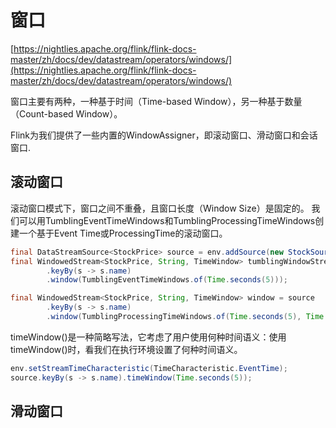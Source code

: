 
# 窗口

[https://nightlies.apache.org/flink/flink-docs-master/zh/docs/dev/datastream/operators/windows/](https://nightlies.apache.org/flink/flink-docs-master/zh/docs/dev/datastream/operators/windows/)

窗口主要有两种，一种基于时间（Time-based Window），另一种基于数量（Count-based Window）。

Flink为我们提供了一些内置的WindowAssigner，即滚动窗口、滑动窗口和会话窗口.

## 滚动窗口

滚动窗口模式下，窗口之间不重叠，且窗口长度（Window Size）是固定的。
我们可以用TumblingEventTimeWindows和TumblingProcessingTimeWindows创建一个基于Event Time或ProcessingTime的滚动窗口。

```java
final DataStreamSource<StockPrice> source = env.addSource(new StockSource());
final WindowedStream<StockPrice, String, TimeWindow> tumblingWindowStream = source
        .keyBy(s -> s.name)
        .window(TumblingEventTimeWindows.of(Time.seconds(5)));

final WindowedStream<StockPrice, String, TimeWindow> window = source
        .keyBy(s -> s.name)
        .window(TumblingProcessingTimeWindows.of(Time.seconds(5), Time.seconds(10)));
```

timeWindow()是一种简略写法，它考虑了用户使用何种时间语义：使用timeWindow()时，看我们在执行环境设置了何种时间语义。

```java
env.setStreamTimeCharacteristic(TimeCharacteristic.EventTime);
source.keyBy(s -> s.name).timeWindow(Time.seconds(5));
```

## 滑动窗口






